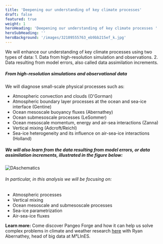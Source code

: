 ```yaml
---
title: 'Deepening our understanding of key climate processes'
draft: false
featured: true
weight: 1
heroHeading: 'Deepening our understanding of key climate processes '
heroSubHeading: ''
heroBackground: '/images/32109555763_eb9bb215ef_k.jpg'
---
```


We will enhance our understanding of key climate processes using two types of data: 1. Data from high-resolution simulation and observations. 2. Data resulting from model errors, also called data assimilation increments.    
  
##### From high-resolution simulations and observational data
We will diagnose small-scale physical processes such as:


* Atmospheric convection and clouds (O'Gorman)
* Atmospheric boundary layer processes at the ocean and sea-ice interface (Gentine)
* Ocean mesoscale buoyancy fluxes (Abernathey)
* Ocean submesoscale processes (LeSommer)
* Ocean mesoscale momentum, energy and air-sea interactions (Zanna)
* Vertical mixing (Adcroft/Reichl)
* Sea-ice heterogeneity and its influence on air-sea-ice interactions (Holland)

##### We will also learn from the data resulting from model errors, or data assimilation increments, illustrated in the figure below:  

![DAschematics](/images/research/DAillustration-logo.png)

###### In particular, in this analysis we will be focusing on:

* Atmospheric processes
* Vertical mixing
* Ocean mesoscale and submesoscale processes
* Sea-ice parametrization
* Air-sea-ice fluxes 

**Learn more:**
Come discover Pangeo Forge and how it can help us solve complex problems in climate and weather research [here](https://vimeo.com/510830389) with Ryan Abernathey, head of big data at M²LInES. 
